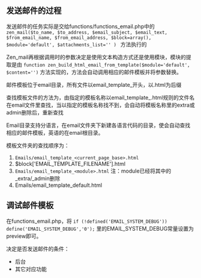 ## 发送邮件的过程
	
发送邮件的任务实际是交给functions/functions_email.php中的 `zen_mail($to_name, $to_address, $email_subject, $email_text, $from_email_name, $from_email_address, $block=array(), $module='default', $attachments_list='' ) ` 方法执行的

Zen_mail再根据调用时的参数决定是使用文本构造方式还是使用模块，模块的提取是由 `function zen_build_html_email_from_template($module='default', $content='')` 方法实现的，方法会自动调用相应的邮件模板并将参数替换。

邮件模板位于email目录，所有文件以email_template_开头，以.html为后缀

查找模板文件的方法为，由指定的模板名称以email_template_<module>.html规则的文件名在email文件里查找，当以指定的模板名称找不到，会自动将模板名称里的extra或admin删除后，重新查找

Email目录支持分语言，在email文件夹下新建各语言代码的目录，使会自动查找相应的邮件模板，英语的在email根目录。

模板文件夹的查找顺序为：

1. `Emails/email_template_<current_page_base>.html`
2. $block['EMAIL_TEMPLATE_FILENAME'].html
3. `Emails/email_template_<module>.html` 注：module已经将其中的_extra/_admin删除
4. Emails/email_template_default.html

## 调试邮件模板

在functions_email.php，将 `if (!defined('EMAIL_SYSTEM_DEBUG')) define('EMAIL_SYSTEM_DEBUG','0');` 里的EMAIL_SYSTEM_DEBUG常量设置为preview即可。

决定是否发送邮件的条件：

- 后台
- 其它对应功能